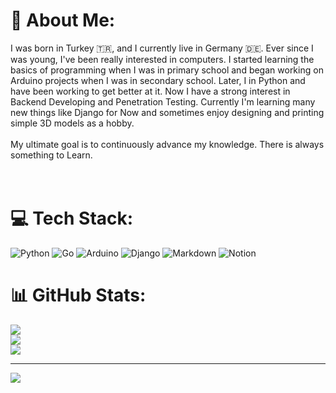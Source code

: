 # 💫 About Me:
I was born in Turkey 🇹🇷, and I currently live in Germany 🇩🇪. Ever since I was young, I've been really interested in computers. I started learning the basics of programming when I was in primary school and began working on Arduino projects when I was in secondary school. Later, I in Python and have been working to get better at it. Now I have a strong interest in Backend Developing and Penetration Testing. Currently I'm learning many new things like Django for Now and sometimes enjoy designing and printing simple 3D models as a hobby.<br><br>My ultimate goal is to continuously advance my knowledge. There is always something to Learn.<br><br><br>


# 💻 Tech Stack:
![Python](https://img.shields.io/badge/python-3670A0?style=for-the-badge&logo=python&logoColor=ffdd54)
![Go](https://img.shields.io/badge/go-%2300ADD8.svg?style=for-the-badge&logo=go&logoColor=white) 
![Arduino](https://img.shields.io/badge/-Arduino-00979D?style=for-the-badge&logo=Arduino&logoColor=white)
![Django](https://img.shields.io/badge/django-%23092E20.svg?style=for-the-badge&logo=django&logoColor=white) 
![Markdown](https://img.shields.io/badge/markdown-%23000000.svg?style=for-the-badge&logo=markdown&logoColor=white) 
![Notion](https://img.shields.io/badge/Notion-%23000000.svg?style=for-the-badge&logo=notion&logoColor=white) 

# 📊 GitHub Stats:
![](https://github-readme-stats.vercel.app/api?username=Kafalar-Karisik&theme=nightowl&hide_border=false&include_all_commits=false&count_private=true)<br/>
![](https://github-readme-streak-stats.herokuapp.com/?user=Kafalar-Karisik&theme=nightowl&hide_border=false)<br/>
![](https://github-readme-stats.vercel.app/api/top-langs/?username=Kafalar-Karisik&theme=nightowl&hide_border=false&include_all_commits=false&count_private=true&layout=compact)

---
[![](https://visitcount.itsvg.in/api?id=Kafalar-Karisik&icon=0&color=0)](https://visitcount.itsvg.in)

<!-- Proudly created with GPRM ( https://gprm.itsvg.in ) -->
